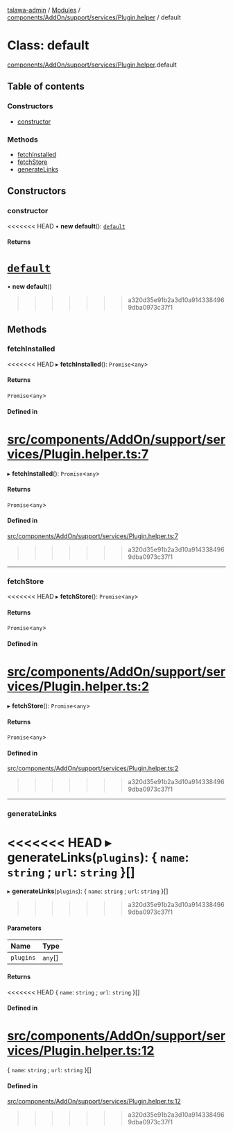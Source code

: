[talawa-admin](../README.md) / [Modules](../modules.md) / [components/AddOn/support/services/Plugin.helper](../modules/components_AddOn_support_services_Plugin_helper.md) / default

# Class: default

[components/AddOn/support/services/Plugin.helper](../modules/components_AddOn_support_services_Plugin_helper.md).default

## Table of contents

### Constructors

- [constructor](components_AddOn_support_services_Plugin_helper.default.md#constructor)

### Methods

- [fetchInstalled](components_AddOn_support_services_Plugin_helper.default.md#fetchinstalled)
- [fetchStore](components_AddOn_support_services_Plugin_helper.default.md#fetchstore)
- [generateLinks](components_AddOn_support_services_Plugin_helper.default.md#generatelinks)

## Constructors

### constructor

<<<<<<< HEAD
• **new default**(): [`default`](components_AddOn_support_services_Plugin_helper.default.md)

#### Returns

[`default`](components_AddOn_support_services_Plugin_helper.default.md)
=======
• **new default**()
>>>>>>> a320d35e91b2a3d10a9143384969dba0973c37f1

## Methods

### fetchInstalled

<<<<<<< HEAD
▸ **fetchInstalled**(): `Promise`\<`any`\>

#### Returns

`Promise`\<`any`\>

#### Defined in

[src/components/AddOn/support/services/Plugin.helper.ts:7](https://github.com/PalisadoesFoundation/talawa-admin/blob/12d9229/src/components/AddOn/support/services/Plugin.helper.ts#L7)
=======
▸ **fetchInstalled**(): `Promise`<`any`\>

#### Returns

`Promise`<`any`\>

#### Defined in

[src/components/AddOn/support/services/Plugin.helper.ts:7](https://github.com/PalisadoesFoundation/talawa-admin/blob/b619a0d/src/components/AddOn/support/services/Plugin.helper.ts#L7)
>>>>>>> a320d35e91b2a3d10a9143384969dba0973c37f1

___

### fetchStore

<<<<<<< HEAD
▸ **fetchStore**(): `Promise`\<`any`\>

#### Returns

`Promise`\<`any`\>

#### Defined in

[src/components/AddOn/support/services/Plugin.helper.ts:2](https://github.com/PalisadoesFoundation/talawa-admin/blob/12d9229/src/components/AddOn/support/services/Plugin.helper.ts#L2)
=======
▸ **fetchStore**(): `Promise`<`any`\>

#### Returns

`Promise`<`any`\>

#### Defined in

[src/components/AddOn/support/services/Plugin.helper.ts:2](https://github.com/PalisadoesFoundation/talawa-admin/blob/b619a0d/src/components/AddOn/support/services/Plugin.helper.ts#L2)
>>>>>>> a320d35e91b2a3d10a9143384969dba0973c37f1

___

### generateLinks

<<<<<<< HEAD
▸ **generateLinks**(`plugins`): \{ `name`: `string` ; `url`: `string`  \}[]
=======
▸ **generateLinks**(`plugins`): { `name`: `string` ; `url`: `string`  }[]
>>>>>>> a320d35e91b2a3d10a9143384969dba0973c37f1

#### Parameters

| Name | Type |
| :------ | :------ |
| `plugins` | `any`[] |

#### Returns

<<<<<<< HEAD
\{ `name`: `string` ; `url`: `string`  \}[]

#### Defined in

[src/components/AddOn/support/services/Plugin.helper.ts:12](https://github.com/PalisadoesFoundation/talawa-admin/blob/12d9229/src/components/AddOn/support/services/Plugin.helper.ts#L12)
=======
{ `name`: `string` ; `url`: `string`  }[]

#### Defined in

[src/components/AddOn/support/services/Plugin.helper.ts:12](https://github.com/PalisadoesFoundation/talawa-admin/blob/b619a0d/src/components/AddOn/support/services/Plugin.helper.ts#L12)
>>>>>>> a320d35e91b2a3d10a9143384969dba0973c37f1
